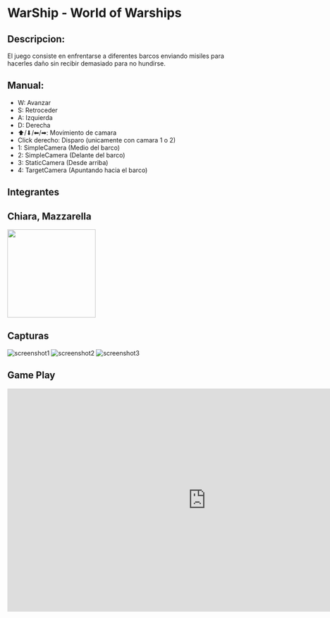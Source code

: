 # WarShip - World of Warships

## Descripcion:
El juego consiste en enfrentarse a diferentes barcos enviando misiles para hacerles daño sin recibir demasiado para no hundirse.

## Manual:
- W: Avanzar
- S: Retroceder
- A: Izquierda
- D: Derecha
- ⬆/⬇/⬅/➡: Movimiento de camara
- Click derecho: Disparo (unicamente con camara 1 o 2)
- 1: SimpleCamera (Medio del barco)
- 2: SimpleCamera (Delante del barco)
- 3: StaticCamera (Desde arriba)
- 4: TargetCamera (Apuntando hacia el barco)

## Integrantes
Chiara, Mazzarella
 -------------
<img src="https://media-exp1.licdn.com/dms/image/C4E03AQGIQD6-I4ZINw/profile-displayphoto-shrink_800_800/0/1569194006766?e=1643846400&v=beta&t=jZhSy31AulXgsclhUJntMfIBqAwouwLyIdmh9IfPmIk" height="200">

## Capturas
![screenshot1](https://i.imgur.com/62Vq20k.jpg)
![screenshot2](https://i.imgur.com/04UmGkA.jpg)
![screenshot3](https://i.imgur.com/iGUpcrf.jpg)

## Game Play
<iframe width="900" height="506" src="https://www.youtube.com/embed/D8gASjnGAQo" title="YouTube video player" frameborder="0" allow="accelerometer; autoplay; clipboard-write; encrypted-media; gyroscope; picture-in-picture" allowfullscreen></iframe>
